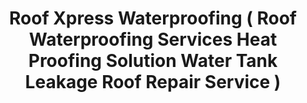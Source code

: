 ---
title: "Roof Xpress Waterproofing ( Roof Waterproofing Services Heat Proofing Solution Water Tank Leakage Roof Repair Service )"
url: /karachi/roof-xpress-waterproofing-roof-waterproofing-services-heat-proofing-solution-water-tank-leakage-roof-repair-service/
shop: shop
---